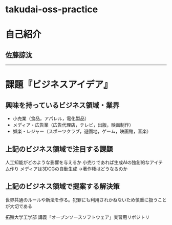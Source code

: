 # takudai-oss-practice
# 自己紹介
## 佐藤諒汰
* * *
# 課題『ビジネスアイデア』
## 興味を持っているビジネス領域・業界
- 小売業（食品，アパレル，電化製品）
- メディア・広告業（広告代理店，テレビ，出版，映画制作）
- 娯楽・レジャー（スポーツクラブ，遊園地，ゲーム，映画館，音楽）
## 上記のビジネス領域で注目する課題
人工知能がどのような影響を与えるか
小売りであれば生成AIの独創的なアイテム作り
メディアは3DCGの自動生成
→著作権はどうなるのか
## 上記のビジネス領域で提案する解決策
世界共通のルールや新法を作る。犯罪にも利用されかねないため慎重に扱うことが大切である

拓殖大学工学部 講義「オープンソースソフトウェア」実習用リポジトリ
